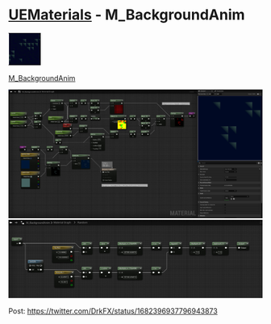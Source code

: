 # <a href="..">UEMaterials</a>  - M_BackgroundAnim
<img src="M_BackgroundAnim_00.gif" width="64px" /><br/>

<a href="../M_BackgroundAnim.uasset">M_BackgroundAnim</a><br/>

<img src="M_BackgroundAnim_01.jpeg" width="640px" /><br/>
<img src="M_BackgroundAnim_02.jpeg" width="640px" /><br/>

Post:
<a href="https://twitter.com/DrkFX/status/1682396937796943873">https://twitter.com/DrkFX/status/1682396937796943873</a>